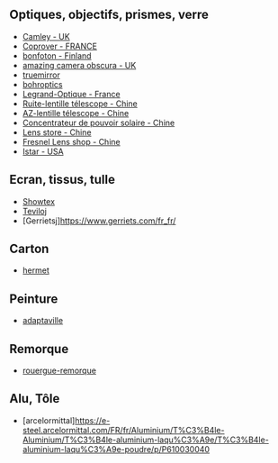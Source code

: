 


## Optiques, objectifs, prismes, verre

- [Camley - UK](www.camleyphotographic.com/)
- [Coprover - FRANCE](https://www.coprover.fr/)
- [bonfoton - Finland](https://bonfoton.com/products/bonfoton-camera-obscura-lens)
- [amazing camera obscura - UK](http://www.amazingcameraobscura.co.uk/shop.htm)
- [truemirror](https://store.truemirror.com/collections/all?page=1)
- [bohroptics](http://bohroptics.com/en)
- [Legrand-Optique - France](https://www.legrand-optique.fr/)
- [Ruite-lentille télescope - Chine](https://fr.aliexpress.com/item/1005002190102811.html?spm=a2g0o.detail.0.0.2d479afap0N1mr&gps-id=pcDetailBottomMoreThisSeller&scm=1007.13339.291025.0&scm_id=1007.13339.291025.0&scm-url=1007.13339.291025.0&pvid=c004bdfa-6fef-41d8-8f57-e2034b013e8c&_t=gps-id%3ApcDetailBottomMoreThisSeller%2Cscm-url%3A1007.13339.291025.0%2Cpvid%3Ac004bdfa-6fef-41d8-8f57-e2034b013e8c%2Ctpp_buckets%3A668%232846%238111%231996&pdp_npi=3%40dis%21EUR%211027.86%21853.12%21%21%21%21%21%40211b617a16844312017066132ecb6d%2112000019000674990%21rec%21FR%21&gatewayAdapt=glo2fra)
- [AZ-lentille télescope - Chine](https://fr.aliexpress.com/item/1005003781677582.html?spm=a2g0o.productlist.main.1.57725912PzKXAy&algo_pvid=63b11951-93dd-4d62-83f9-78ba6aa109f9&algo_exp_id=63b11951-93dd-4d62-83f9-78ba6aa109f9-0&pdp_npi=3%40dis%21EUR%21286.38%21252.01%21%21%21%21%21%40214528be16844232092048550d076c%2112000027148152477%21sea%21FR%210&curPageLogUid=0z0IpZQGBCwF)
- [Concentrateur de pouvoir solaire - Chine](https://www.ebay.fr/itm/174584698996?hash=item28a60f1874:g:6mcAAOSwQbpc0Ogw)
- [Lens store - Chine](https://www.ebay.fr/str/ndg612)
- [Fresnel Lens shop - Chine](https://www.ebay.fr/str/niu4705)
- [Istar - USA](https://www.istar-optical.com/achromatic.html)

## Ecran, tissus, tulle
- [Showtex](https://www.showtex.com/fr/produits/ecrans-de-projection?page=1)
- [Teviloj](https://www.azur-scenic.com/produit/retro-translucide-depoli/)
- [Gerrietsj]https://www.gerriets.com/fr_fr/

## Carton
- [hermet](https://www.hermet.fr/)

## Peinture
- [adaptaville](https://www.adaptaville.fr/peinture-anti-chaleur-toit)

## Remorque
- [rouergue-remorque](https://www.rouergue-remorque.com/remorque/remorque-bw-tiny-house-ch-600-2/)

## Alu, Tôle
- [arcelormittal]https://e-steel.arcelormittal.com/FR/fr/Aluminium/T%C3%B4le-Aluminium/T%C3%B4le-aluminium-laqu%C3%A9e/T%C3%B4le-aluminium-laqu%C3%A9e-poudre/p/P610030040
